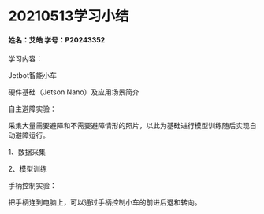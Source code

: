 # 20210513学习小结

#### 姓名：艾皓  学号：P20243352

学习内容：

Jetbot智能小车  

硬件基础（Jetson Nano）及应用场景简介



自主避障实验：

采集大量需要避障和不需要避障情形的照片，以此为基础进行模型训练随后实现自动避障运行。

1、数据采集

2、模型训练



手柄控制实验：

把手柄连到电脑上，可以通过手柄控制小车的前进后退和转向。